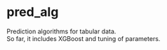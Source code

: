 # pred_alg
Prediction algorithms for tabular data. <br>
So far, it includes XGBoost and tuning of parameters.
